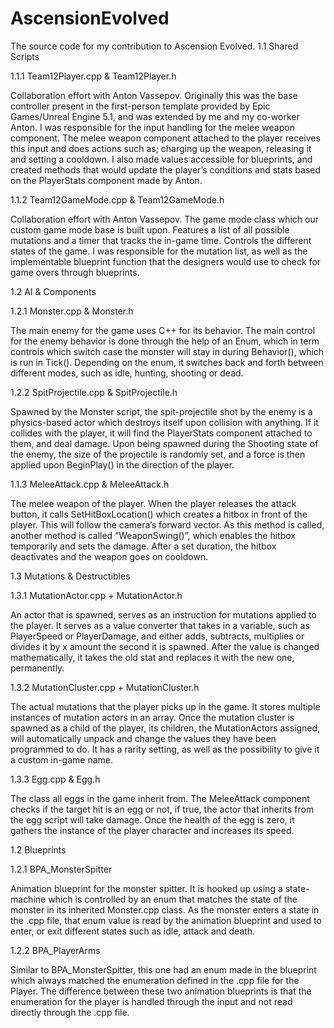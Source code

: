 # AscensionEvolved
The source code for my contribution to Ascension Evolved.
1.1 Shared Scripts

1.1.1 Team12Player.cpp & Team12Player.h

Collaboration effort with Anton Vassepov. Originally this was the base controller present in the first-person template provided by Epic Games/Unreal Engine 5.1, and was extended by me and my co-worker Anton. I was responsible for the input handling for the melee weapon component. The melee weapon component attached to the player receives this input and does actions such as; charging up the weapon, releasing it and setting a cooldown. I also made values accessible for blueprints, and created methods that would update the player’s conditions and stats based on the PlayerStats component made by Anton.

1.1.2 Team12GameMode.cpp & Team12GameMode.h

Collaboration effort with Anton Vassepov. The game mode class which our custom game mode base is built upon. Features a list of all possible mutations and a timer that tracks the in-game time. Controls the different states of the game. I was responsible for the mutation list, as well as the implementable blueprint function that the designers would use to check for game overs through blueprints.

1.2 AI & Components

1.2.1 Monster.cpp & Monster.h

The main enemy for the game uses C++ for its behavior. The main control for the enemy behavior is done through the help of an Enum, which in term controls which switch case the monster will stay in during Behavior(), which is run in Tick(). Depending on the enum, it switches back and forth between different modes, such as idle, hunting, shooting or dead.

1.2.2 SpitProjectile.cpp & SpitProjectile.h

Spawned by the Monster script, the spit-projectile shot by the enemy is a physics-based actor which destroys itself upon collision with anything. If it collides with the player, it will find the PlayerStats component attached to them, and deal damage. Upon being spawned during the Shooting state of the enemy, the size of the projectile is randomly set, and a force is then applied upon BeginPlay() in the direction of the player.


1.1.3 MeleeAttack.cpp & MeleeAttack.h

The melee weapon of the player. When the player releases the attack button, it calls SetHitBoxLocation() which creates a hitbox in front of the player. This will follow the camera’s forward vector. As this method is called, another method is called “WeaponSwing()”, which enables the hitbox temporarily and sets the damage. After a set duration, the hitbox deactivates and the weapon goes on cooldown.

1.3 Mutations & Destructibles

1.3.1 MutationActor.cpp + MutationActor.h

An actor that is spawned, serves as an instruction for mutations applied to the player. It serves as a value converter that takes in a variable, such as PlayerSpeed or PlayerDamage, and either adds, subtracts, multiplies or divides it by x amount the second it is spawned. After the value is changed mathematically, it takes the old stat and replaces it with the new one, permanently.

1.3.2 MutationCluster.cpp + MutationCluster.h

The actual mutations that the player picks up in the game. It stores multiple instances of mutation actors in an array. Once the mutation cluster is spawned as a child of the player, its children, the MutationActors assigned, will automatically unpack and change the values they have been programmed to do. It has a rarity setting, as well as the possibility to give it a custom in-game name.

1.3.3 Egg.cpp & Egg.h

The class all eggs in the game inherit from. The MeleeAttack component checks if the target hit is an egg or not, if true, the actor that inherits from the egg script will take damage. Once the health of the egg is zero, it gathers the instance of the player character and increases its speed.

1.2 Blueprints

1.2.1 BPA_MonsterSpitter

Animation blueprint for the monster spitter. It is hooked up using a state-machine which is controlled by an enum that matches the state of the monster in its inherited Monster.cpp class. As the monster enters a state in the .cpp file, that enum value is read by the animation blueprint and used to enter, or exit different states such as idle, attack and death.

1.2.2 BPA_PlayerArms

Similar to BPA_MonsterSpitter, this one had an enum made in the blueprint which always matched the enumeration defined in the .cpp file for the Player. The difference between these two animation blueprints is that the enumeration for the player is handled through the input and not read directly through the .cpp file.
